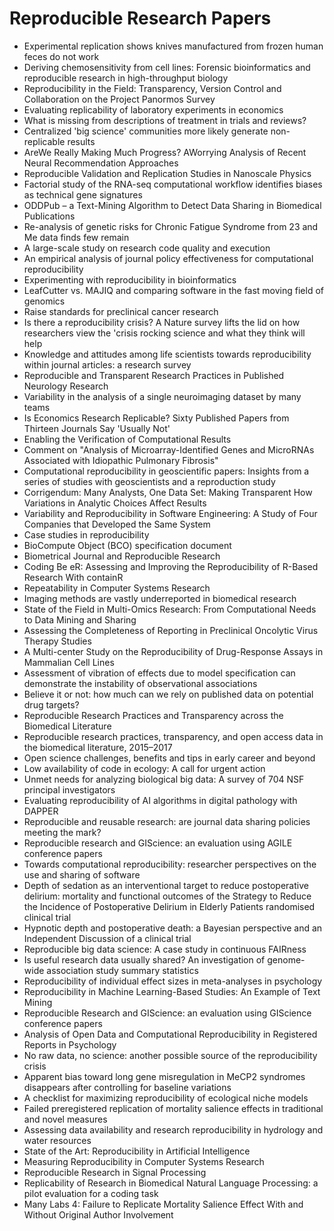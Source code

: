 # Reproducible Research Papers

<ul>

                             

 <li><a target="_blank" href="https://github.com/manjunath5496/Reproducible-Research-Papers/blob/master/r(1).pdf" style="text-decoration:none;">Experimental replication shows knives manufactured from frozen human feces do not work</a></li>

 <li><a target="_blank" href="https://github.com/manjunath5496/Reproducible-Research-Papers/blob/master/r(2).pdf" style="text-decoration:none;"> Deriving chemosensitivity from cell lines: Forensic bioinformatics and reproducible research in high-throughput biology</a></li>

<li><a target="_blank" href="https://github.com/manjunath5496/Reproducible-Research-Papers/blob/master/r(3).pdf" style="text-decoration:none;">Reproducibility in the Field: Transparency, Version Control and Collaboration on the Project Panormos Survey</a></li>
 <li><a target="_blank" href="https://github.com/manjunath5496/Reproducible-Research-Papers/blob/master/r(4).pdf" style="text-decoration:none;">Evaluating replicability of laboratory experiments in economics</a></li>                              
<li><a target="_blank" href="https://github.com/manjunath5496/Reproducible-Research-Papers/blob/master/r(5).pdf" style="text-decoration:none;">What is missing from descriptions of treatment in trials and reviews?</a></li>
<li><a target="_blank" href="https://github.com/manjunath5496/Reproducible-Research-Papers/blob/master/r(6).pdf" style="text-decoration:none;">Centralized 'big science' communities more likely generate non-replicable results</a></li>
 <li><a target="_blank" href="https://github.com/manjunath5496/Reproducible-Research-Papers/blob/master/r(7).pdf" style="text-decoration:none;">AreWe Really Making Much Progress? AWorrying Analysis of Recent Neural Recommendation Approaches</a></li>

 <li><a target="_blank" href="https://github.com/manjunath5496/Reproducible-Research-Papers/blob/master/r(8).pdf" style="text-decoration:none;"> Reproducible Validation and
Replication Studies in Nanoscale Physics </a></li>
   <li><a target="_blank" href="https://github.com/manjunath5496/Reproducible-Research-Papers/blob/master/r(9).pdf" style="text-decoration:none;">Factorial study of the RNA-seq computational workflow identifies biases as technical gene signatures</a></li>
  
   
 <li><a target="_blank" href="https://github.com/manjunath5496/Reproducible-Research-Papers/blob/master/r(10).pdf" style="text-decoration:none;">ODDPub – a Text-Mining Algorithm to Detect Data Sharing in Biomedical Publications </a></li>                              
<li><a target="_blank" href="https://github.com/manjunath5496/Reproducible-Research-Papers/blob/master/r(11).pdf" style="text-decoration:none;">Re-analysis of genetic risks for Chronic Fatigue Syndrome from 23 and Me data finds few remain</a></li>
<li><a target="_blank" href="https://github.com/manjunath5496/Reproducible-Research-Papers/blob/master/r(12).pdf" style="text-decoration:none;">A large-scale study on
research code quality and execution</a></li>
<li><a target="_blank" href="https://github.com/manjunath5496/Reproducible-Research-Papers/blob/master/r(13).pdf" style="text-decoration:none;">An empirical analysis of journal policy effectiveness for computational reproducibility</a></li>

<li><a target="_blank" href="https://github.com/manjunath5496/Reproducible-Research-Papers/blob/master/r(14).pdf" style="text-decoration:none;">Experimenting with reproducibility in bioinformatics</a></li>
                              
<li><a target="_blank" href="https://github.com/manjunath5496/Reproducible-Research-Papers/blob/master/r(15).pdf" style="text-decoration:none;">LeafCutter vs. MAJIQ and comparing software in the fast moving field of genomics</a></li>

<li><a target="_blank" href="https://github.com/manjunath5496/Reproducible-Research-Papers/blob/master/r(16).pdf" style="text-decoration:none;">Raise standards for
preclinical cancer research</a></li>

  <li><a target="_blank" href="https://github.com/manjunath5496/Reproducible-Research-Papers/blob/master/r(17).pdf" style="text-decoration:none;">Is there a reproducibility crisis? A Nature survey lifts the lid on how researchers view the 'crisis rocking science and what they think will help</a></li>   
  
<li><a target="_blank" href="https://github.com/manjunath5496/Reproducible-Research-Papers/blob/master/r(18).pdf" style="text-decoration:none;">Knowledge and attitudes among life scientists towards reproducibility within journal articles: a research survey</a></li> 

  
<li><a target="_blank" href="https://github.com/manjunath5496/Reproducible-Research-Papers/blob/master/r(19).pdf" style="text-decoration:none;">Reproducible and Transparent Research Practices in Published Neurology Research</a></li> 

<li><a target="_blank" href="https://github.com/manjunath5496/Reproducible-Research-Papers/blob/master/r(20).pdf" style="text-decoration:none;">Variability in the analysis of a single neuroimaging dataset by many teams</a></li>

<li><a target="_blank" href="https://github.com/manjunath5496/Reproducible-Research-Papers/blob/master/r(21).pdf" style="text-decoration:none;">Is Economics Research Replicable? Sixty Published Papers from Thirteen Journals Say 'Usually Not'</a></li>
<li><a target="_blank" href="https://github.com/manjunath5496/Reproducible-Research-Papers/blob/master/r(22).pdf" style="text-decoration:none;">Enabling the Verification of Computational Results</a></li> 
 <li><a target="_blank" href="https://github.com/manjunath5496/Reproducible-Research-Papers/blob/master/r(23).pdf" style="text-decoration:none;">Comment on "Analysis of Microarray-Identified Genes and MicroRNAs Associated with Idiopathic Pulmonary Fibrosis"</a></li> 
 

   <li><a target="_blank" href="https://github.com/manjunath5496/Reproducible-Research-Papers/blob/master/r(24).pdf" style="text-decoration:none;">Computational reproducibility in geoscientific papers: Insights from a series of studies with geoscientists and a reproduction study</a></li>
 
   <li><a target="_blank" href="https://github.com/manjunath5496/Reproducible-Research-Papers/blob/master/r(25).pdf" style="text-decoration:none;">Corrigendum: Many Analysts, One Data Set: Making Transparent How Variations in Analytic Choices Affect Results</a></li>                              
 <li><a target="_blank" href="https://github.com/manjunath5496/Reproducible-Research-Papers/blob/master/r(26).pdf" style="text-decoration:none;">Variability and Reproducibility in Software Engineering: A Study of Four Companies that Developed the Same System</a></li>
 <li><a target="_blank" href="https://github.com/manjunath5496/Reproducible-Research-Papers/blob/master/r(27).pdf" style="text-decoration:none;">Case studies in reproducibility</a></li>
   
 
   <li><a target="_blank" href="https://github.com/manjunath5496/Reproducible-Research-Papers/blob/master/r(28).pdf" style="text-decoration:none;">BioCompute Object (BCO) specification document</a></li>
 
   <li><a target="_blank" href="https://github.com/manjunath5496/Reproducible-Research-Papers/blob/master/r(29).pdf" style="text-decoration:none;">Biometrical Journal and Reproducible Research</a></li>                              

  <li><a target="_blank" href="https://github.com/manjunath5496/Reproducible-Research-Papers/blob/master/r(30).pdf" style="text-decoration:none;">Coding Be eR: Assessing and
Improving the Reproducibility of R-Based Research With containR</a></li>
 
   <li><a target="_blank" href="https://github.com/manjunath5496/Reproducible-Research-Papers/blob/master/r(31).pdf" style="text-decoration:none;">Repeatability
in Computer Systems Research</a></li> 
    <li><a target="_blank" href="https://github.com/manjunath5496/Reproducible-Research-Papers/blob/master/r(32).pdf" style="text-decoration:none;">Imaging methods are vastly
underreported in biomedical research</a></li> 

   <li><a target="_blank" href="https://github.com/manjunath5496/Reproducible-Research-Papers/blob/master/r(33).pdf" style="text-decoration:none;">State of the Field in Multi-Omics Research: From Computational Needs to Data Mining and Sharing</a></li>                              

  <li><a target="_blank" href="https://github.com/manjunath5496/Reproducible-Research-Papers/blob/master/r(34).pdf" style="text-decoration:none;">Assessing the Completeness of Reporting in Preclinical Oncolytic Virus Therapy Studies</a></li> 
 
  <li><a target="_blank" href="https://github.com/manjunath5496/Reproducible-Research-Papers/blob/master/r(35).pdf" style="text-decoration:none;">A Multi-center Study on the Reproducibility of Drug-Response Assays in Mammalian Cell Lines</a></li> 

  <li><a target="_blank" href="https://github.com/manjunath5496/Reproducible-Research-Papers/blob/master/r(36).pdf" style="text-decoration:none;">Assessment of vibration of effects due to model specification can demonstrate the instability of observational associations</a></li> 
 
<li><a target="_blank" href="https://github.com/manjunath5496/Reproducible-Research-Papers/blob/master/r(37).pdf" style="text-decoration:none;">Believe it or not: how much can we rely on published data on potential drug targets?</a></li>
 <li><a target="_blank" href="https://github.com/manjunath5496/Reproducible-Research-Papers/blob/master/r(38).pdf" style="text-decoration:none;">Reproducible Research Practices and Transparency across the Biomedical Literature</a></li>
<li><a target="_blank" href="https://github.com/manjunath5496/Reproducible-Research-Papers/blob/master/r(39).pdf" style="text-decoration:none;">Reproducible research practices,
transparency, and open access data in the biomedical literature, 2015–2017</a></li>
 <li><a target="_blank" href="https://github.com/manjunath5496/Reproducible-Research-Papers/blob/master/r(40).pdf" style="text-decoration:none;">Open science challenges, benefits and tips in early career and beyond</a></li>                              
<li><a target="_blank" href="https://github.com/manjunath5496/Reproducible-Research-Papers/blob/master/r(41).pdf" style="text-decoration:none;">Low availability of code in ecology: A call for urgent action</a></li>
<li><a target="_blank" href="https://github.com/manjunath5496/Reproducible-Research-Papers/blob/master/r(42).pdf" style="text-decoration:none;">Unmet needs for analyzing biological big data: A survey of 704 NSF principal investigators</a></li>
 
  <li><a target="_blank" href="https://github.com/manjunath5496/Reproducible-Research-Papers/blob/master/r(43).pdf" style="text-decoration:none;">Evaluating reproducibility of AI algorithms in digital pathology with DAPPER</a></li>
 <li><a target="_blank" href="https://github.com/manjunath5496/Reproducible-Research-Papers/blob/master/r(44).pdf" style="text-decoration:none;">Reproducible and reusable research: are journal data sharing policies meeting the mark?</a></li>
   <li><a target="_blank" href="https://github.com/manjunath5496/Reproducible-Research-Papers/blob/master/r(45).pdf" style="text-decoration:none;">Reproducible research and GIScience: an evaluation using AGILE conference papers</a></li>  
   
<li><a target="_blank" href="https://github.com/manjunath5496/Reproducible-Research-Papers/blob/master/r(46).pdf" style="text-decoration:none;">Towards computational reproducibility: researcher perspectives on the use and sharing of software</a></li> 
                             
<li><a target="_blank" href="https://github.com/manjunath5496/Reproducible-Research-Papers/blob/master/r(47).pdf" style="text-decoration:none;">Depth of sedation as an interventional target to reduce postoperative delirium: mortality and functional outcomes of the Strategy to Reduce the Incidence of Postoperative Delirium in Elderly
Patients randomised clinical trial</a></li>
<li><a target="_blank" href="https://github.com/manjunath5496/Reproducible-Research-Papers/blob/master/r(48).pdf" style="text-decoration:none;">Hypnotic depth and postoperative death: a Bayesian perspective and an Independent Discussion of a clinical trial</a></li>

<li><a target="_blank" href="https://github.com/manjunath5496/Reproducible-Research-Papers/blob/master/r(49).pdf" style="text-decoration:none;">Reproducible big data science: A case study in continuous FAIRness</a></li>
                              
<li><a target="_blank" href="https://github.com/manjunath5496/Reproducible-Research-Papers/blob/master/r(50).pdf" style="text-decoration:none;">Is useful research data usually shared? An investigation of genome-wide association study summary statistics</a></li>
<li><a target="_blank" href="https://github.com/manjunath5496/Reproducible-Research-Papers/blob/master/r(51).pdf" style="text-decoration:none;">Reproducibility of individual effect sizes in meta-analyses in psychology</a></li>
<li><a target="_blank" href="https://github.com/manjunath5496/Reproducible-Research-Papers/blob/master/r(52).pdf" style="text-decoration:none;">Reproducibility in Machine Learning-Based Studies: An Example of Text Mining</a></li>

<li><a target="_blank" href="https://github.com/manjunath5496/Reproducible-Research-Papers/blob/master/r(53).pdf" style="text-decoration:none;">Reproducible Research and GIScience: an evaluation using GIScience conference papers</a></li>
 
<li><a target="_blank" href="https://github.com/manjunath5496/Reproducible-Research-Papers/blob/master/r(54).pdf" style="text-decoration:none;">Analysis of Open Data and Computational Reproducibility in Registered Reports in Psychology </a></li>

<li><a target="_blank" href="https://github.com/manjunath5496/Reproducible-Research-Papers/blob/master/r(55).pdf" style="text-decoration:none;">No raw data, no science: another possible source of the reproducibility crisis</a></li>
 
  <li><a target="_blank" href="https://github.com/manjunath5496/Reproducible-Research-Papers/blob/master/r(56).pdf" style="text-decoration:none;">Apparent bias toward long gene misregulation in MeCP2 syndromes disappears after controlling for baseline variations </a></li>                              

  <li><a target="_blank" href="https://github.com/manjunath5496/Reproducible-Research-Papers/blob/master/r(57).pdf" style="text-decoration:none;">A checklist for maximizing reproducibility of ecological niche models</a></li>
 
   <li><a target="_blank" href="https://github.com/manjunath5496/Reproducible-Research-Papers/blob/master/r(58).pdf" style="text-decoration:none;">Failed preregistered replication of mortality salience effects in traditional and novel measures</a></li>
    <li><a target="_blank" href="https://github.com/manjunath5496/Reproducible-Research-Papers/blob/master/r(59).pdf" style="text-decoration:none;">Assessing data availability and research reproducibility in hydrology and water resources</a></li>
 
  <li><a target="_blank" href="https://github.com/manjunath5496/Reproducible-Research-Papers/blob/master/r(60).pdf" style="text-decoration:none;">State of the Art: Reproducibility in Artificial Intelligence </a></li>
 
   <li><a target="_blank" href="https://github.com/manjunath5496/Reproducible-Research-Papers/blob/master/r(61).pdf" style="text-decoration:none;">Measuring Reproducibility in Computer Systems Research</a></li>
 
   <li><a target="_blank" href="https://github.com/manjunath5496/Reproducible-Research-Papers/blob/master/r(62).pdf" style="text-decoration:none;">Reproducible Research
in Signal Processing</a></li>
 
   <li><a target="_blank" href="https://github.com/manjunath5496/Reproducible-Research-Papers/blob/master/r(63).pdf" style="text-decoration:none;">Replicability of Research in Biomedical Natural Language Processing: a pilot evaluation for a coding task</a></li>                              

  <li><a target="_blank" href="https://github.com/manjunath5496/Reproducible-Research-Papers/blob/master/r(64).pdf" style="text-decoration:none;">Many Labs 4: Failure to Replicate Mortality Salience Effect With and Without Original Author Involvement</a></li>
 
   </ul>
